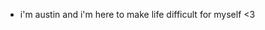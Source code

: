 - i'm austin and i'm here to make life difficult for myself <3

<!---
distinctlyunoriginal/distinctlyunoriginal is a ✨ special ✨ repository because its `README.md` (this file) appears on your GitHub profile.
You can click the Preview link to take a look at your changes.
--->
